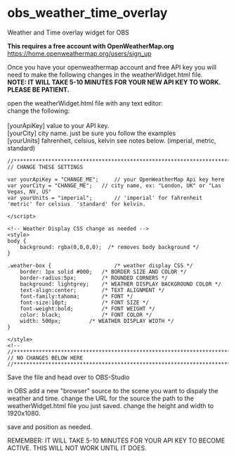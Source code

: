 # obs_weather_time_overlay
Weather and Time overlay widget for OBS


**This requires a free account with OpenWeatherMap.org**
https://home.openweathermap.org/users/sign_up 
 
 Once you have your openweathermap account and free API key you will need to make the following changes in the weatherWidget.html file.<br>
 <B>NOTE: IT WILL TAKE 5-10 MINUTES FOR YOUR NEW API KEY TO WORK. PLEASE BE PATIENT.</b>
 
 open the weatherWidget.html file with any text editor:<br>
 change the following:<br><br>
 [yourApiKey] value to your API key.<br>
 [yourCity] city name. just be sure you follow the examples<br>
 [yourUnits] fahrenheit, celsius, kelvin see notes below. (imperial, metric, standard)

```
//********************************************************************************************************************************
// CHANGE THESE SETTINGS 

var yourApiKey = "CHANGE_ME";	  // your OpenWeatherMap Api key here
var yourCity = "CHANGE_ME";	  // city name, ex: "London, UK" or "Las Vegas, NV, US"
var yourUnits = "imperial";       // 'imperial' for fahrenheit  'metric' for celsius  'standard' for kelvin.

</script>

<!-- Weather Display CSS change as needed -->
<style> 
body {
	background: rgba(0,0,0,0);	/* removes body background */
}

.weather-box {                    /* weather display CSS */
	border: 1px solid #000;   /* BORDER SIZE AND COLOR */
	border-radius:5px;        /* ROUNDED CORNERS */
	background: lightgrey;    /* WEATHER DISPLAY BACKGROUND COLOR */
	text-align:center;        /* TEXT ALIGNMENT */
	font-family:tahoma;       /* FONT */
	font-size:10pt;           /* FONT SIZE */
	font-weight:bold;         /* FONT WEIGHT */
	color: black;             /* FONT COLOR */
	width: 500px;		  /* WEATHER DISPLAY WIDTH */
}

</style>	
<!--
//********************************************************************************************************************************
// NO CHANGES BELOW HERE
//********************************************************************************************************************************
```

Save the file and head over to OBS-Studio

in OBS add a new "browser" source to the scene you want to dispaly the weather and time. 
change the URL for the source the path to the weatherWidget.html file you just saved.
change the height and width to 1920x1080.

save and position as needed.

REMEMBER: IT WILL TAKE 5-10 MINUTES FOR YOUR API KEY TO BECOME ACTIVE. THIS WILL NOT WORK UNTIL IT DOES.

